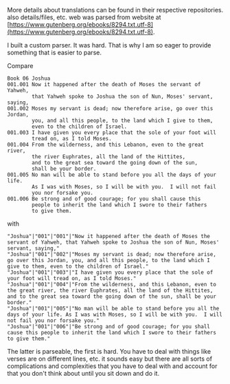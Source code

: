 More details about translations can be found in their respective repositories. also details/files, etc.
web was parsed from website at [https://www.gutenberg.org/ebooks/8294.txt.utf-8](https://www.gutenberg.org/ebooks/8294.txt.utf-8).

I built a custom parser. It was hard. That is why I am so eager to provide something that is easier to parse.

Compare 
```
Book 06 Joshua
001.001 Now it happened after the death of Moses the servant of Yahweh,
        that Yahweh spoke to Joshua the son of Nun, Moses' servant, saying,
001.002 Moses my servant is dead; now therefore arise, go over this Jordan,
        you, and all this people, to the land which I give to them,
        even to the children of Israel.
001.003 I have given you every place that the sole of your foot will
        tread on, as I told Moses.
001.004 From the wilderness, and this Lebanon, even to the great river,
        the river Euphrates, all the land of the Hittites,
        and to the great sea toward the going down of the sun,
        shall be your border.
001.005 No man will be able to stand before you all the days of your life.
        As I was with Moses, so I will be with you.  I will not fail
        you nor forsake you.
001.006 Be strong and of good courage; for you shall cause this
        people to inherit the land which I swore to their fathers
        to give them.
```
with 
```
"Joshua"|"001"|"001"|"Now it happened after the death of Moses the servant of Yahweh, that Yahweh spoke to Joshua the son of Nun, Moses' servant, saying,"
"Joshua"|"001"|"002"|"Moses my servant is dead; now therefore arise, go over this Jordan, you, and all this people, to the land which I give to them, even to the children of Israel."
"Joshua"|"001"|"003"|"I have given you every place that the sole of your foot will tread on, as I told Moses."
"Joshua"|"001"|"004"|"From the wilderness, and this Lebanon, even to the great river, the river Euphrates, all the land of the Hittites, and to the great sea toward the going down of the sun, shall be your border."
"Joshua"|"001"|"005"|"No man will be able to stand before you all the days of your life. As I was with Moses, so I will be with you.  I will not fail you nor forsake you."
"Joshua"|"001"|"006"|"Be strong and of good courage; for you shall cause this people to inherit the land which I swore to their fathers to give them."
```
The latter is parseable, the first is hard. You have to deal with things like verses are on different lines, etc. it sounds easy but there are all sorts of complications and complexities that you have to deal with and account for that you don't think about until you sit down and do it.
